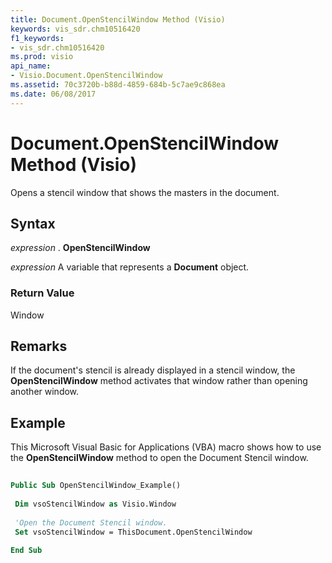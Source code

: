 ```yaml
---
title: Document.OpenStencilWindow Method (Visio)
keywords: vis_sdr.chm10516420
f1_keywords:
- vis_sdr.chm10516420
ms.prod: visio
api_name:
- Visio.Document.OpenStencilWindow
ms.assetid: 70c3720b-b88d-4859-684b-5c7ae9c868ea
ms.date: 06/08/2017
---
```



# Document.OpenStencilWindow Method (Visio)

Opens a stencil window that shows the masters in the document.


## Syntax

 _expression_ . **OpenStencilWindow**

 _expression_ A variable that represents a **Document** object.


### Return Value

Window


## Remarks

If the document's stencil is already displayed in a stencil window, the **OpenStencilWindow** method activates that window rather than opening another window.


## Example

This Microsoft Visual Basic for Applications (VBA) macro shows how to use the **OpenStencilWindow** method to open the Document Stencil window.


```vb
 
Public Sub OpenStencilWindow_Example() 
 
 Dim vsoStencilWindow as Visio.Window 
 
 'Open the Document Stencil window. 
 Set vsoStencilWindow = ThisDocument.OpenStencilWindow 
 
End Sub
```


